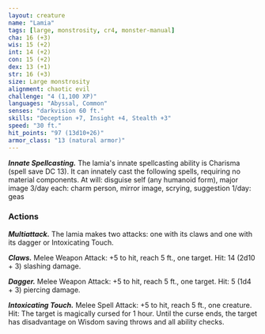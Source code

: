 ```yaml
---
layout: creature
name: "Lamia"
tags: [large, monstrosity, cr4, monster-manual]
cha: 16 (+3)
wis: 15 (+2)
int: 14 (+2)
con: 15 (+2)
dex: 13 (+1)
str: 16 (+3)
size: Large monstrosity
alignment: chaotic evil
challenge: "4 (1,100 XP)"
languages: "Abyssal, Common"
senses: "darkvision 60 ft."
skills: "Deception +7, Insight +4, Stealth +3"
speed: "30 ft."
hit_points: "97 (13d10+26)"
armor_class: "13 (natural armor)"
---
```


***Innate Spellcasting.*** The lamia's innate spellcasting ability is Charisma (spell save DC 13). It can innately cast the following spells, requiring no material components. At will: disguise self (any humanoid form), major image 3/day each: charm person, mirror image, scrying, suggestion 1/day: geas

### Actions

***Multiattack.*** The lamia makes two attacks: one with its claws and one with its dagger or Intoxicating Touch.

***Claws.*** Melee Weapon Attack: +5 to hit, reach 5 ft., one target. Hit: 14 (2d10 + 3) slashing damage.

***Dagger.*** Melee Weapon Attack: +5 to hit, reach 5 ft., one target. Hit: 5 (1d4 + 3) piercing damage.

***Intoxicating Touch.*** Melee Spell Attack: +5 to hit, reach 5 ft., one creature. Hit: The target is magically cursed for 1 hour. Until the curse ends, the target has disadvantage on Wisdom saving throws and all ability checks.
